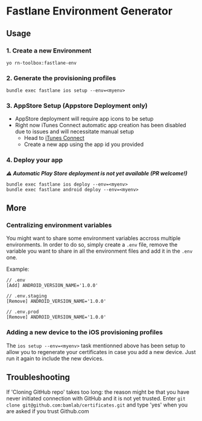 # Fastlane Environment Generator

## Usage

### 1. Create a new Environment
```
yo rn-toolbox:fastlane-env
```

### 2. Generate the provisioning profiles
```
bundle exec fastlane ios setup --env=<myenv>
```

### 3. AppStore Setup (Appstore Deployment only)
- AppStore deployment will require app icons to be setup
- Right now iTunes Connect automatic app creation has been disabled due to issues and will necessitate manual setup
  - Head to [iTunes Connect](https://itunesconnect.apple.com/)
  - Create a new app using the app id you provided

### 4. Deploy your app
***:warning: Automatic Play Store deployment is not yet available (PR welcome!)***
```
bundle exec fastlane ios deploy --env=<myenv>
bundle exec fastlane android deploy --env=<myenv>
```

## More

### Centralizing environment variables
You might want to share some environment variables accross multiple environments. In order to do so, simply create a `.env` file, remove the variable you want to share in all the environment files and add it in the `.env` one.

Example:
```
// .env
[Add] ANDROID_VERSION_NAME='1.0.0'

// .env.staging
[Remove] ANDROID_VERSION_NAME='1.0.0'

// .env.prod
[Remove] ANDROID_VERSION_NAME='1.0.0'
```

### Adding a new device to the iOS provisioning profiles
The `ios setup --env=<myenv>` task mentionned above has been setup to allow you to regenerate your certificates in case you add a new device. Just run it again to include the new devices.

## Troubleshooting

If 'Cloning GitHub repo' takes too long: the reason might be that you have never initiated connection with GitHub and it is not yet trusted. Enter `git clone git@github.com:bamlab/certificates.git` and type 'yes' when you are asked if you trust Github.com

